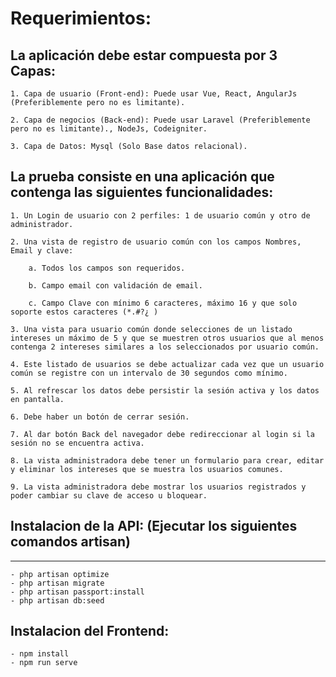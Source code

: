 # Requerimientos:

## La aplicación debe estar compuesta por 3 Capas:

    1. Capa de usuario (Front-end): Puede usar Vue, React, AngularJs (Preferiblemente pero no es limitante).

    2. Capa de negocios (Back-end): Puede usar Laravel (Preferiblemente pero no es limitante)., NodeJs, Codeigniter.

    3. Capa de Datos: Mysql (Solo Base datos relacional).

## La prueba consiste en una aplicación que contenga las siguientes funcionalidades:

    1. Un Login de usuario con 2 perfiles: 1 de usuario común y otro de administrador.

    2. Una vista de registro de usuario común con los campos Nombres, Email y clave:

        a. Todos los campos son requeridos.

        b. Campo email con validación de email.

        c. Campo Clave con mínimo 6 caracteres, máximo 16 y que solo soporte estos caracteres (*.#?¿ )

    3. Una vista para usuario común donde selecciones de un listado intereses un máximo de 5 y que se muestren otros usuarios que al menos contenga 2 intereses similares a los seleccionados por usuario común.

    4. Este listado de usuarios se debe actualizar cada vez que un usuario común se registre con un intervalo de 30 segundos como mínimo.

    5. Al refrescar los datos debe persistir la sesión activa y los datos en pantalla.

    6. Debe haber un botón de cerrar sesión.

    7. Al dar botón Back del navegador debe redireccionar al login si la sesión no se encuentra activa.

    8. La vista administradora debe tener un formulario para crear, editar y eliminar los intereses que se muestra los usuarios comunes.

    9. La vista administradora debe mostrar los usuarios registrados y poder cambiar su clave de acceso u bloquear.


## Instalacion de la API: (Ejecutar los siguientes comandos artisan)
***
    - php artisan optimize
    - php artisan migrate
    - php artisan passport:install
    - php artisan db:seed

## Instalacion del Frontend:
    - npm install
    - npm run serve
    
